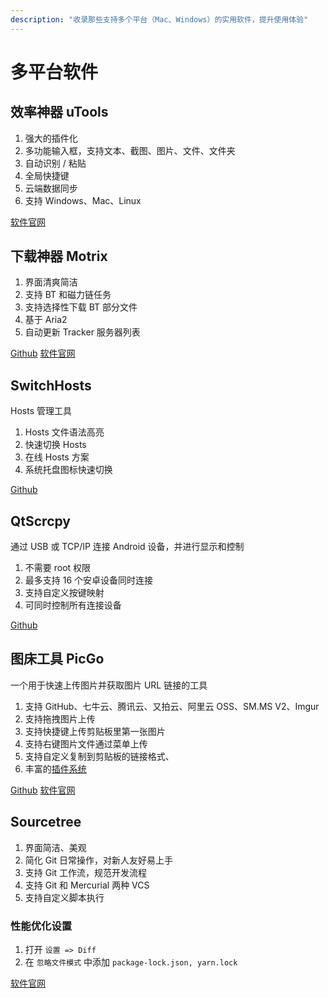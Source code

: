 ```yaml
---
description: "收录那些支持多个平台（Mac、Windows）的实用软件，提升使用体验"
---
```


# 多平台软件

## 效率神器 uTools

1. 强大的插件化
2. 多功能输入框，支持文本、截图、图片、文件、文件夹
3. 自动识别 / 粘贴
4. 全局快捷键
5. 云端数据同步
6. 支持 Windows、Mac、Linux

[软件官网](https://u.tools/)

## 下载神器 Motrix

1. 界面清爽简洁
2. 支持 BT 和磁力链任务
3. 支持选择性下载 BT 部分文件
4. 基于 Aria2
5. 自动更新 Tracker 服务器列表

[Github](https://github.com/agalwood/Motrix)
[软件官网](https://motrix.app/zh-CN)

## SwitchHosts

Hosts 管理工具

1. Hosts 文件语法高亮
2. 快速切换 Hosts
3. 在线 Hosts 方案
4. 系统托盘图标快速切换

[Github](https://github.com/oldj/SwitchHosts)

## QtScrcpy

通过 USB 或 TCP/IP 连接 Android 设备，并进行显示和控制

1. 不需要 root 权限
2. 最多支持 16 个安卓设备同时连接
3. 支持自定义按键映射
4. 可同时控制所有连接设备

[Github](https://github.com/barry-ran/QtScrcpy)

## 图床工具 PicGo

一个用于快速上传图片并获取图片 URL 链接的工具

1. 支持 GitHub、七牛云、腾讯云、又拍云、阿里云 OSS、SM.MS V2、Imgur
2. 支持拖拽图片上传
3. 支持快捷键上传剪贴板里第一张图片
4. 支持右键图片文件通过菜单上传
5. 支持自定义复制到剪贴板的链接格式、
6. 丰富的[插件系统](https://github.com/PicGo/Awesome-PicGo)

[Github](https://github.com/Molunerfinn/PicGo)
[软件官网](https://molunerfinn.com/PicGo/)

## Sourcetree

1. 界面简洁、美观
2. 简化 Git 日常操作，对新人友好易上手
3. 支持 Git 工作流，规范开发流程
4. 支持 Git 和 Mercurial 两种 VCS
5. 支持自定义脚本执行

### 性能优化设置

1. 打开 `设置 => Diff`
2. 在 `忽略文件模式` 中添加 `package-lock.json, yarn.lock`

[软件官网](https://www.sourcetreeapp.com/)
